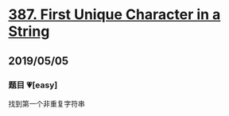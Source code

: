 # [387. First Unique Character in a String](https://leetcode.com/problems/first-unique-character-in-a-string/)

## 2019/05/05

### 题目 💗[easy]

找到第一个非重复字符串
